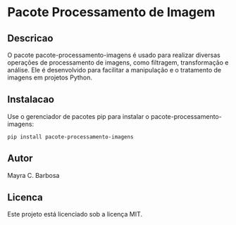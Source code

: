 # Pacote Processamento de Imagem

## Descricao
O pacote pacote-processamento-imagens é usado para realizar diversas operações de processamento de imagens, como filtragem, transformação e análise. Ele é desenvolvido para facilitar a manipulação e o tratamento de imagens em projetos Python.

## Instalacao
Use o gerenciador de pacotes pip para instalar o pacote-processamento-imagens:

    pip install pacote-processamento-imagens

## Autor
Mayra C. Barbosa

## Licenca
Este projeto está licenciado sob a licença MIT.

